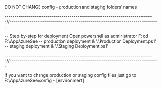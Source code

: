 DO NOT CHANGE config - production and staging folders' names

----------------------------------------------------------------------------//----------------------------------------------------------------------------

-- Step-by-step for deployment
Open powershell as administrator
F:
cd F:\AppAzureSee
-- production deployment
& '.\Production Deployment.ps1'
-- staging deployment
& '.\Staging Deployment.ps1'

----------------------------------------------------------------------------//----------------------------------------------------------------------------

If you want to change production or staging config files just go to F:\AppAzureSee\config - [environment]